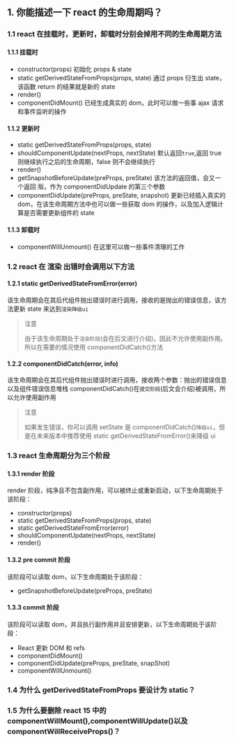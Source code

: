 ## 1. 你能描述一下 react 的生命周期吗？

### 1.1 react 在挂载时，更新时，卸载时分别会掉用不同的生命周期方法

#### 1.1.1 挂载时

- constructor(props) 初始化 props & state
- static getDerivedStateFromProps(props, state) 通过 props 衍生出 state，该函数 return 的结果就是新的 state
- render()
- componentDidMount() 已经生成真实的 dom，此时可以做一些事 ajax 请求和事件监听的操作

#### 1.1.2 更新时

- static getDerivedStateFromProps(props, state)
- shouldComponentUpdate(nextProps, nextState) 默认返回`true`,返回 true 则继续执行之后的生命周期，false 则不会继续执行
- render()
- getSnapshotBeforeUpdate(preProps, preState) 该方法的返回值，会又一个返回 🈯️，作为 componentDidUpdate 的第三个参数
- componentDidUpdate(preProps, preState, snapshot) 更新已经插入真实的 dom，在该生命周期方法中也可以做一些获取 dom 的操作，以及加入逻辑计算是否需要更新组件的 state

#### 1.1.3 卸载时

- componentWillUnmount() 在这里可以做一些事件清理的工作

### 1.2 react 在 渲染 出错时会调用以下方法

#### 1.2.1 static getDerivedStateFromError(error)

该生命周期会在其后代组件抛出错误时进行调用，接收的是抛出的错误信息，该方法更新 state 来达到`渲染降级ui`

> 注意
>
> 由于该生命周期处于`渲染阶段`(会在后文进行介绍)，因此不允许使用副作用。所以在需要的情况使用 componentDidCatch()方法

#### 1.2.2 componentDidCatch(error, info)

该生命周期会在其后代组件抛出错误时进行调用，接收两个参数：抛出的错误信息以及组件错误信息堆栈
componentDidCatch()在`提交阶段`(后文会介绍)被调用，所以允许使用副作用

> 注意
>
> 如果发生错误，你可以调用 setState 是 componentDidCatch()`降级ui`，但是在未来版本中推荐使用
> static getDerivedStateFromError()来降级 ui

### 1.3 react 生命周期分为三个阶段

#### 1.3.1 render 阶段

render 阶段，纯净且不包含副作用，可以被终止或重新启动，以下生命周期处于该阶段：

- constructor(props)
- static getDerivedStateFromProps(props, state)
- static getDerivedStateFromError(error)
- shouldComponentUpdate(nextProps, nextState)
- render()

#### 1.3.2 pre commit 阶段

该阶段可以读取 dom，以下生命周期处于该阶段：

- getSnapshotBeforeUpdate(preProps, preState)

#### 1.3.3 commit 阶段

该阶段可以读取 dom，并且执行副作用并且安排更新，以下生命周期处于该阶段：

- ­React 更新 ­D­O­M 和 refs
- componentDidMount()
- componentDidUpdate(preProps, preState, snapShot)
- componentWillUnmount()

### 1.4 为什么 getDerivedStateFromProps 要设计为 static？

### 1.5 为什么要删除 react 15 中的 componentWillMount(),componentWillUpdate()以及 componentWillReceiveProps()？

